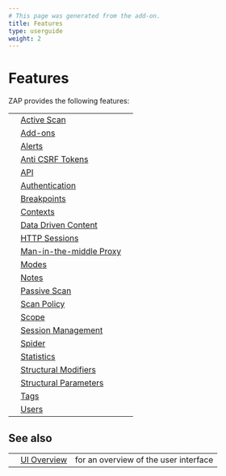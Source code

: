 ```yaml
---
# This page was generated from the add-on.
title: Features
type: userguide
weight: 2
---
```


# Features

ZAP provides the following features:

|   |                                                                       |   |
|---|-----------------------------------------------------------------------|---|
|   | [Active Scan](/docs/desktop/start/features/ascan/)                    |   |
|   | [Add-ons](/docs/desktop/start/features/addons/)                       |   |
|   | [Alerts](/docs/desktop/start/features/alerts/)                        |   |
|   | [Anti CSRF Tokens](/docs/desktop/start/features/anticsrf/)            |   |
|   | [API](/docs/desktop/start/features/api/)                              |   |
|   | [Authentication](/docs/desktop/start/features/authentication/)        |   |
|   | [Breakpoints](/docs/desktop/start/features/breakpoints/)              |   |
|   | [Contexts](/docs/desktop/start/features/contexts/)                    |   |
|   | [Data Driven Content](/docs/desktop/start/features/ddc/)              |   |
|   | [HTTP Sessions](/docs/desktop/start/features/httpsessions/)           |   |
|   | [Man-in-the-middle Proxy](/docs/desktop/start/features/intercept/)    |   |
|   | [Modes](/docs/desktop/start/features/modes/)                          |   |
|   | [Notes](/docs/desktop/start/features/notes/)                          |   |
|   | [Passive Scan](/docs/desktop/start/features/pscan/)                   |   |
|   | [Scan Policy](/docs/desktop/start/features/scanpolicy/)               |   |
|   | [Scope](/docs/desktop/start/features/scope/)                          |   |
|   | [Session Management](/docs/desktop/start/features/sessionmanagement/) |   |
|   | [Spider](/docs/desktop/start/features/spider/)                        |   |
|   | [Statistics](/docs/desktop/start/features/stats/)                     |   |
|   | [Structural Modifiers](/docs/desktop/start/features/structmods/)      |   |
|   | [Structural Parameters](/docs/desktop/start/features/structparams/)   |   |
|   | [Tags](/docs/desktop/start/features/tags/)                            |   |
|   | [Users](/docs/desktop/start/features/users/)                          |   |

## See also

|   |                                  |                                       |
|---|----------------------------------|---------------------------------------|
|   | [UI Overview](/docs/desktop/ui/) | for an overview of the user interface |
